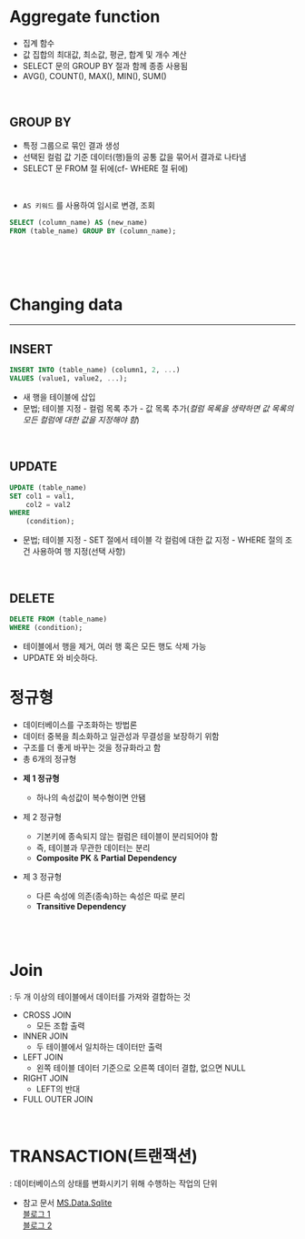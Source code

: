 # Aggregate function  
- 집계 함수
- 값 집합의 최대값, 최소값, 평균, 합계 및 개수 계산
- SELECT 문의 GROUP BY 절과 함께 종종 사용됨
- AVG(), COUNT(), MAX(), MIN(), SUM()

<br>

## GROUP BY
- 특정 그룹으로 묶인 결과 생성
- 선택된 컬럼 값 기준 데이터(행)들의 공통 값을 묶어서 결과로 나타냄
- SELECT 문 FROM 절 뒤에(cf- WHERE 절 뒤에)
<br>

* `AS 키워드` 를 사용하여 임시로 변경, 조회
```sql
SELECT (column_name) AS (new_name)
FROM (table_name) GROUP BY (column_name);
```

<br><br><br>

# Changing data  
<hr>

## INSERT  
```sql
INSERT INTO (table_name) (column1, 2, ...)
VALUES (value1, value2, ...);
```  
- 새 행을 테이블에 삽입
- 문법; 테이블 지정 - 컬럼 목록 추가 - 값 목록 추가(*컬럼 목록을 생략하면 값 목록의 모든 컬럼에 대한 값을 지정해야 함*)
<br>

## UPDATE
```sql
UPDATE (table_name)
SET col1 = val1,
    col2 = val2
WHERE
    (condition);
```  
- 문법; 테이블 지정 - SET 절에서 테이블 각 컬럼에 대한 값 지정 - WHERE 절의 조건 사용하여 행 지정(선택 사항)  
<br>


## DELETE  
```sql
DELETE FROM (table_name)
WHERE (condition);
```  
- 테이블에서 행을 제거, 여러 행 혹은 모든 행도 삭제 가능
- UPDATE 와 비슷하다.


# 정규형
- 데이터베이스를 구조화하는 방법론
- 데이터 중복을 최소화하고 일관성과 무결성을 보장하기 위함
- 구조를 더 좋게 바꾸는 것을 정규화라고 함
- 총 6개의 정규형


* **제 1 정규형**  
    - 하나의 속성값이 복수형이면 안됌

* 제 2 정규형
    - 기본키에 종속되지 않는 컬럼은 테이블이 분리되어야 함
    - 즉, 테이블과 무관한 데이터는 분리
    - **Composite PK** & **Partial Dependency**

* 제 3 정규형
    - 다른 속성에 의존(종속)하는 속성은 따로 분리
    - **Transitive Dependency**

<br><br>

# Join  
: 두 개 이상의 테이블에서 데이터를 가져와 결합하는 것

- CROSS JOIN
    - 모든 조합 출력
- INNER JOIN
    - 두 테이블에서 일치하는 데이터만 출력
- LEFT JOIN
    - 왼쪽 테이블 데이터 기준으로 오른쪽 데이터 결합, 없으면 NULL
- RIGHT JOIN
    - LEFT의 반대
- FULL OUTER JOIN

<br>

# TRANSACTION(트랜잭션)  
: 데이터베이스의 상태를 변화시키기 위해 수행하는 작업의 단위

- 참고 문서
[MS.Data.Sqlite](https://learn.microsoft.com/ko-kr/dotnet/standard/data/sqlite/transactions)  
[블로그 1](https://velog.io/@luna7182/SQLite%EC%97%90%EC%84%9C%EC%9D%98-Transaction-Management)  
[블로그 2](https://thinking-jmini.tistory.com/22)
